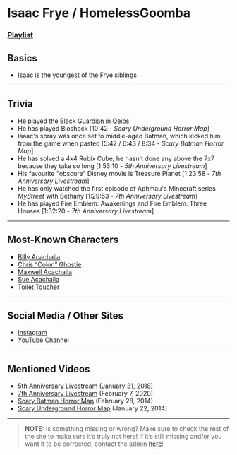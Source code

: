 # Isaac Frye / HomelessGoomba
### [Playlist](https://www.youtube.com/playlist?list=PLwljWXtmIKiT2CiL3mPL0IJQEaUG2MZ_f)

## Basics
- Isaac is the youngest of the Frye siblings

----

## Trivia
- He played the [Black Guardian](5.Characters/Qeios_Characters.md) in [Qeios](6.Series/Qeios.md)
- He has played Bioshock \[10:42 - *Scary Underground Horror Map*]
- Isaac's spray was once set to middle-aged Batman, which kicked him from the game when pasted \[5:42 / 6:43 / 8:34 - *Scary Batman Horror Map*]
- He has solved a 4x4 Rubix Cube; he hasn't done any above the 7x7 because they take so long \[1:53:10 - *5th Anniversary Livestream*]
- His favourite "obscure" Disney movie is Treasure Planet \[1:23:58 - *7th Anniversary Livestream*]
- He has only watched the first episode of Aphmau's Minecraft series *MyStreet* with Bethany \[1:29:53 - *7th Anniversary Livestream*]
- He has played Fire Emblem: Awakenings and Fire Emblem: Three Houses \[1:32:20 - *7th Anniversary Livestream*]

----

## Most-Known Characters
- [Billy Acachalla](5.Characters/Billy_Acachalla.md)
- [Chris “Colon” Ghostie](5.Characters/Chris_Colon_Ghostie.md)
- [Maxwell Acachalla](5.Characters/Maxwell_Acachalla.md)
- [Sue Acachalla](5.Characters/Sue_Acachalla.md)
- [Toilet Toucher](5.Characters/Toilet_Toucher.md)

----

## Social Media / Other Sites
- [Instagram](https://instagram.com/homelessgoombashelter?igshid=1njt88hj687g5)
- [YouTube Channel](https://m.youtube.com/user/IsaacFrye)

----

## Mentioned Videos
- [5th Anniversary Livestream](https://youtu.be/6AHnicY1Iq4) \(January 31, 2018)
- [7th Anniversary Livestream](https://youtu.be/GBFpW-t83Zs) \(February 7, 2020)
- [Scary Batman Horror Map](https://youtu.be/EB9US2_E0J8) \(February 28, 2014)
- [Scary Underground Horror Map](https://youtu.be/Hd_KT6KbnHI) \(January 22, 2014)

----

> **NOTE:** Is something missing or wrong? Make sure to check the rest of the site to make sure it’s truly not here! If it’s still missing and/or you want it to be corrected, contact the admin [here](../chapter_2.md)!